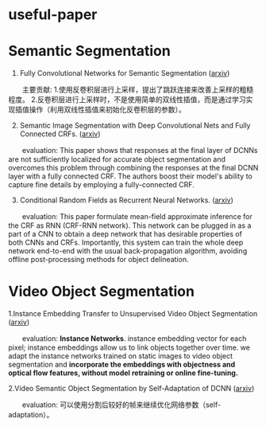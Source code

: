 # useful-paper

# Semantic Segmentation
1. Fully Convolutional Networks for Semantic Segmentation ([arxiv](http://arxiv.org/abs/1411.4038))

　　主要贡献: 1.使用反卷积层进行上采样，提出了跳跃连接来改善上采样的粗糙程度。 2.反卷积层进行上采样时，不是使用简单的双线性插值，而是通过学习实现插值操作（利用双线性插值来初始化反卷积层的参数）。

2. Semantic Image Segmentation with Deep Convolutional Nets and Fully Connected CRFs. ([arxiv](https://arxiv.org/pdf/1412.7062.pdf))

　　evaluation: This paper shows that responses at the final layer of DCNNs are not sufficiently localized for accurate object segmentation and overcomes this problem through combining the responses at the final DCNN layer with a fully connected CRF. The authors boost their model's ability to capture fine details by employing a fully-connected CRF.
  
3. Conditional Random Fields as Recurrent Neural Networks. ([arxiv](https://arxiv.org/abs/1502.03240))

　　evaluation: This paper formulate mean-field approximate inference for the CRF as RNN (CRF-RNN network). This network can be plugged in as a part of a CNN to obtain a deep network that has desirable properties of both CNNs and CRFs. Importantly, this system can train the whole deep network end-to-end with the usual back-propagation algorithm, avoiding offline post-processing methods for object delineation.


# Video Object Segmentation

1.Instance Embedding Transfer to Unsupervised Video Object Segmentation ([arxiv](https://arxiv.org/pdf/1801.00908v1.pdf))

　　evaluation: **Instance Networks**. instance embedding vector for each pixel; instance embeddings allow us to link objects together over time. we adapt the instance networks trained on static images to video object segmentation and **incorporate the embeddings with objectness and optical flow features, without model retraining or online fine-tuning.**

2.Video Semantic Object Segmentation by Self-Adaptation of DCNN ([arxiv](https://arxiv.org/pdf/1711.08180v1.pdf))

　　evaluation: 可以使用分割后较好的帧来继续优化网络参数（self-adaptation）。
